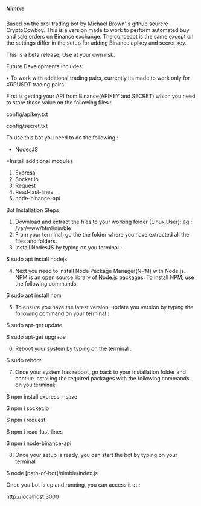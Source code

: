 ##### Nimble #####

Based on the xrpl trading bot by Michael Brown' s github sourcre CryptoCowboy.
This is a version made to work to perform automated buy and sale orders on Binance exchange.
The concecpt is the same except on the settings differ in the setup for adding Binance apikey and secret key.

This is a beta release; Use at your own risk.

Future Developments Includes:

• To work with additional trading pairs, currently its made to work only for XRPUSDT trading pairs.

First is getting your API from Binance(APIKEY and SECRET) which you need to store those value on the following files :

config/apikey.txt

config/secret.txt

To use this bot you need to do the following :
- NodesJS 

*Install additional modules
1. Express
2. Socket.io
3. Request
4. Read-last-lines
5. node-binance-api

Bot Installation Steps

1. Download and extract the files to your working folder (Linux User): eg : /var/www/html/nimble
2. From your terminal, go the the folder where you have extracted all the files and folders.
3. Install NodesJS by typing on you terminal :

$ sudo apt install nodejs

4. Next you need to install Node Package Manager(NPM) with Node.js. NPM is an open source library of Node.js packages. To install NPM, use the following commands: 

$ sudo apt install npm

5. To ensure you have the latest version, update you version by typing the following command on your terminal :

$ sudo apt-get update

$ sudo apt-get upgrade

6. Reboot your system by typing on the terminal :

$ sudo reboot

7. Once your system has reboot, go back to your installation folder and contiue installing the required packages with the following commands on you terminal:

$ npm install express --save

$ npm i socket.io

$ npm i request

$ npm i read-last-lines

$ npm i node-binance-api

8. Once your setup is ready, you can start the bot by typing on your terminal

$ node [path-of-bot]/nimble/index.js


Once you bot is up and running, you can access it at :

http://localhost:3000






